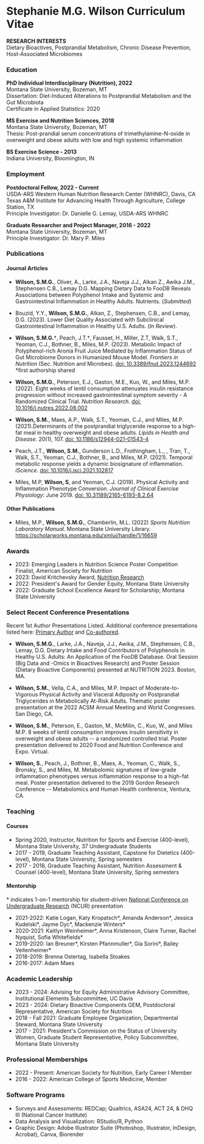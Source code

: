 # Stephanie M.G. Wilson Curriculum Vitae
**RESEARCH INTERESTS**\
Dietary Bioactives, Postprandial Metabolism, Chronic Disease Prevention, Host-Associated Microbiomes


### Education

**PhD Individual Interdisciplinary (Nutrition), 2022**\
Montana State University, Bozeman, MT\
Dissertation: Diet-Induced Alterations to Postprandial Metabolism and the Gut Microbiota\
Certificate in Applied Statistics: 2020

**MS Exercise and Nutrition Sciences, 2018**\
Montana State University, Bozeman, MT\
Thesis: Post-prandial serum concentrations of trimethylamine-N-oxide in overweight and obese adults with low and high systemic inflammation

**BS Exercise Science - 2013**\
Indiana University, Bloomington, IN 

### Employment

**Postdoctoral Fellow, 2022 - Current**\
USDA-ARS Western Human Nutrition Research Center (WHNRC), Davis, CA\
Texas A&M Institute for Advancing Health Through Agriculture, College Station, TX\
Principle Investigator: Dr. Danielle G. Lemay, USDA-ARS WHNRC

**Graduate Researcher and Project Manager, 2016 - 2022**\
Montana State University, Bozeman, MT\
Principle Investigator: Dr. Mary P. Miles

### Publications
#### Journal Articles

-    **Wilson, S.M.G.**, Oliver, A., Larke, J.A., Naveja J.J., Alkan Z., Awika J.M., Stephensen C.B., Lemay D.G. Mapping Dietary Data to FooDB Reveals Associations between Polyphenol Intake and Systemic and Gastrointestinal Inflammation in Healthy Adults. Nutrients. (*Submitted*)

-   Bouzid, Y.Y., **Wilson, S.M.G.**, Alkan, Z., Stephensen, C.B., and Lemay, D.G. (2023). Lower Diet Quality Associated with Subclinical Gastrointestinal Inflammation in Healthy U.S. Adults. (*In Review*).

-   **Wilson, S.M.G.**&dagger;, Peach, J.T.&dagger;, Fausset, H., Miller, Z.T, Walk, S.T., Yeoman, C.J., Bothner, B., Miles, M.P. (2023). Metabolic Impact of Polyphenol-rich Aronia Fruit Juice Mediated by Inflammation Status of Gut Microbiome Donors in Humanized Mouse Model. *Frontiers in Nutrition* (Sec. Nutrition and Microbes). [doi:  10.3389/fnut.2023.1244692](https://doi.org/10.3389/fnut.2023.1244692) &dagger;first authorship shared
    
-   **Wilson, S.M.G.**, Peterson, E.J., Gaston, M.E., Kuo, W., and Miles, M.P. (2022). Eight weeks of lentil consumption attenuates insulin resistance progression without increased gastrointestinal symptom severity - A Randomized Clinical Trial. *Nutrition Research*. [doi: 10.1016/j.nutres.2022.08.002](https://doi.org/10.1016/j.nutres.2022.08.002)

-   **Wilson, S.M.**, Maes, A.P., Walk, S.T., Yeoman, C.J., and Miles, M.P. (2021).Determinants of the postprandial triglyceride response to a high-fat meal in healthy overweight and obese adults. *Lipids in Health and Disease*. 20(1), 107. [doi: 10.1186/s12944-021-01543-4](https://lipidworld.biomedcentral.com/articles/10.1186/s12944-021-01543-4)

-   Peach, J.T., **Wilson, S.M.**, Gunderson L.D., Frothingham, L., , Tran, T., Walk, S.T., Yeoman, C.J., Bothner, B., and Miles, M.P. (2021). Temporal metabolic response yields a dynamic biosignature of inflammation. *iScience*. [doi: 10.1016/j.isci.2021.102817](https://linkinghub.elsevier.com/retrieve/pii/S2589004221007859)

-   Miles, M.P, **Wilson, S**, and Yeoman, C.J. (2019). Physical Activity and Inflammation Phenotype Conversion. *Journal of Clinical Exercise Physiology*: June 2019. [doi: 10.31189/2165-6193-8.2.64](https://meridian.allenpress.com/jcep/article/8/2/64/433899/Physical-Activity-and-Inflammation-Phenotype)

#### Other Publications

-   Miles, M.P., **Wilson, S.M.G.**, Chamberlin, M.L. (2022) *Sports Nutrition Laboratory Manual*. Montana State University Library. <https://scholarworks.montana.edu/xmlui/handle/1/16659>

### Awards

-   2023: Emerging Leaders in Nutrition Science Poster Competition Finalist, American Society for Nutrition
-   2023: David Kritchevsky Award, [Nutrition Research](https://www.sciencedirect.com/journal/nutrition-research)
-   2022: President's Award for Gender Equity, Montana State University
-   2022: Graduate School Excellence Award for Scholarship; Montana State University

### Select Recent Conference Presentations

Recent 1st Author Presentations Listed. Additional conference presentations listed here: [Primary Author](https://github.com/SWi1/SMG.Wilson/blob/main/ConferencePresentations_Primary.md) and [Co-authored](https://github.com/SWi1/SMG.Wilson/blob/main/ConferencePresentations_Coauthor.md).

-   **Wilson, S.M.G.**, Larke, J.A., Naveja, J.J., Awika, J.M., Stephensen, C.B., Lemay, D.G. Dietary Intake and Food Contributors of Polyphenols in Healthy U.S. Adults: An Application of the FooDB Database. Oral Session (Big Data and -Omics in Bioactives Research) and Poster Session (Dietary Bioactive Components) presented at NUTRITION 2023. Boston, MA.

-   **Wilson, S.M.**, Vella, C.A., and Miles, M.P. Impact of Moderate-to-Vigorous Physical Activity and Visceral Adiposity on Postprandial Triglycerides in Metabolically At-Risk Adults. Thematic poster presentation at the 2022 ACSM Annual Meeting and World Congresses. San Diego, CA.

-   **Wilson, S.M.**, Peterson, E., Gaston, M., McMilin, C., Kuo, W., and Miles M.P. 8 weeks of lentil consumption improves insulin sensitivity in overweight and obese adults -- a randomized controlled trial. Poster presentation delivered to 2020 Food and Nutrition Conference and Expo. Virtual.
  
-   **Wilson, S.**, Peach, J., Bothner, B., Maes, A., Yeoman, C., Walk, S., Bronsky, S., and Miles, M. Metabolomic signatures of low-grade inflammation phenotypes versus inflammation response to a high-fat meal. Poster presentation delivered to the 2019 Gordon Research Conference -- Metabolomics and Human Health conference, Ventura, CA.


### Teaching

#### Courses

-   Spring 2020, Instructor, Nutrition for Sports and Exercise (400-level), Montana State University, 37 Undergraduate Students
-   2017 - 2019, Graduate Teaching Assistant, Capstone for Dietetics (400-level), Montana State University, Spring semesters
-   2017 - 2018, Graduate Teaching Assistant, Nutrition Assessment & Counsel (400-level), Montana State University, Spring semesters

#### Mentorship

\* indicates 1-on-1 mentorship for student-driven [National Conference on Undergraduate Research](https://www.cur.org/) (NCUR) presentation

-   2021-2022: Katie Logan, Katy Kropatsch\*, Amanda Anderson\*, Jessica Kudelski\*, Jayme Dyc\*, Mackenzie Winters\*
-   2020-2021: Kaitlyn Weinheimer\*, Anna Kristenson, Claire Turner, Rachel Nyquist, Sofia Whitefields\*
-   2019-2020: Ian Breuner\*, Kirsten Pfannmuller\*, Gia Sorini\*, Bailey Veitenheimer\*
-   2018-2019: Brenna Ostertag, Isabella Stoakes
-   2016-2017: Adam Maes

### Academic Leadership

-   2023 - 2024: Advising for Equity Administrative Advisory Committee, Institutional Elements Subcommittee, UC Davis
-   2023 - 2024: Dietary Bioactive Components GEM, Postdoctoral Representative, American Society for Nutrition
-   2018 - Fall 2021: Graduate Employee Organization, Departmental Steward, Montana State University
-   2017 - 2021: President's Commission on the Status of University Women, Graduate Student Representative, Policy Subcommittee, Montana State University

### Professional Memberships

-   2022 - Present: American Society for Nutrition, Early Career I Member
-   2016 - 2022: American College of Sports Medicine, Member

### Software Programs

-   Surveys and Assessments: REDCap; Qualtrics, ASA24, ACT 24, & DHQ III (National Cancer Institute)
-   Data Analysis and Visualization: RStudio/R, Python
-   Graphic Design: Adobe Illustrator Suite (Photoshop, Illustrator, InDesign, Acrobat), Canva, Biorender
